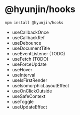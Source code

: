 # @hyunjin/hooks

```bash
npm install @hyunjin/hooks
```

- useCallbackOnce
- useCallbackRef
- useDebounce
- useDocumentTitle
- useEventListener (TODO)
- useFetch (TODO)
- useForceUpdate
- useHover
- useInterval
- useIsFirstRender
- useIsomorphicLayoutEffect
- useOnClickOutside
- useSafeContext
- useToggle
- useUpdateEffect
